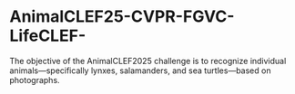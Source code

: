 # AnimalCLEF25-CVPR-FGVC-LifeCLEF-
The objective of the AnimalCLEF2025 challenge is to recognize individual animals—specifically lynxes, salamanders, and sea turtles—based on photographs.
